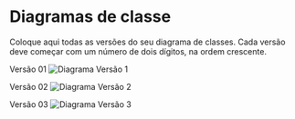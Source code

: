 # Diagramas de classe
Coloque aqui todas as versões do seu diagrama de classes. Cada versão deve começar com um número de dois dígitos, na ordem crescente.

Versão 01
![Diagrama Versão 1](https://drive.google.com/uc?export=view&id=1-hJSdCXUSuIlxyr_q58_MwxYo0L3AI72)

Versão 02
![Diagrama Versão 2](https://drive.google.com/uc?export=view&id=1-PGn1inZrGw_pH9QpFPl-xzSB1oG1r1F)

Versão 03
![Diagrama Versão 3](https://drive.google.com/uc?export=view&id=1lXuqQ5xPR-rRU0TqLiEYwDZ1tmjbPzhE)
